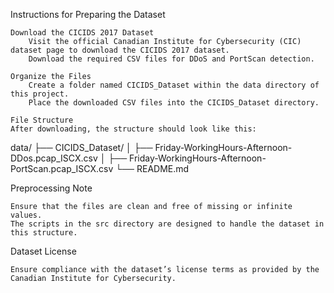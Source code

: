 Instructions for Preparing the Dataset

    Download the CICIDS 2017 Dataset
        Visit the official Canadian Institute for Cybersecurity (CIC) dataset page to download the CICIDS 2017 dataset.
        Download the required CSV files for DDoS and PortScan detection.

    Organize the Files
        Create a folder named CICIDS_Dataset within the data directory of this project.
        Place the downloaded CSV files into the CICIDS_Dataset directory.

    File Structure
    After downloading, the structure should look like this:

data/
├── CICIDS_Dataset/
│   ├── Friday-WorkingHours-Afternoon-DDos.pcap_ISCX.csv
│   ├── Friday-WorkingHours-Afternoon-PortScan.pcap_ISCX.csv
└── README.md

Preprocessing Note

    Ensure that the files are clean and free of missing or infinite values.
    The scripts in the src directory are designed to handle the dataset in this structure.

Dataset License

    Ensure compliance with the dataset’s license terms as provided by the Canadian Institute for Cybersecurity.
